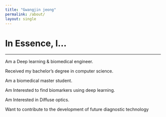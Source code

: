 ```yaml
---
title: "Gwangjin jeong"
permalink: /about/
layout: single
---
```


# In Essence, I…   
---
Am a Deep learning & biomedical engineer.

Received my bachelor’s degree in computer science.

Am a biomedical master student.

Am Interested to find biomarkers using deep learning.

Am Interested in Diffuse optics.

Want to contribute to the development of future diagnostic technology